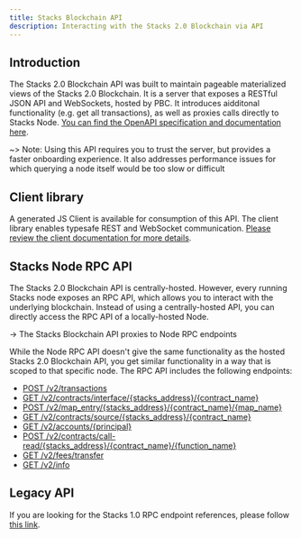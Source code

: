 ```yaml
---
title: Stacks Blockchain API
description: Interacting with the Stacks 2.0 Blockchain via API
---
```


## Introduction

The Stacks 2.0 Blockchain API was built to maintain pageable materialized views of the Stacks 2.0 Blockchain. It is a server that exposes a RESTful JSON API and WebSockets, hosted by PBC. It introduces aidditonal functionality (e.g. get all transactions), as well as proxies calls directly to Stacks Node. [You can find the OpenAPI specification and documentation here](https://blockstack.github.io/stacks-blockchain-api/).

~> Note: Using this API requires you to trust the server, but provides a faster onboarding experience. It also addresses performance issues for which querying a node itself would be too slow or difficult

## Client library

A generated JS Client is available for consumption of this API. The client library enables typesafe REST and WebSocket communication. [Please review the client documentation for more details](https://blockstack.github.io/stacks-blockchain-api/client/index.html).

## Stacks Node RPC API

The Stacks 2.0 Blockchain API is centrally-hosted. However, every running Stacks node exposes an RPC API, which allows you to interact with the underlying blockchain. Instead of using a centrally-hosted API, you can directly access the RPC API of a locally-hosted Node.

-> The Stacks Blockchain API proxies to Node RPC endpoints

While the Node RPC API doesn't give the same functionality as the hosted Stacks 2.0 Blockchain API, you get similar functionality in a way that is scoped to that specific node. The RPC API includes the following endpoints:

- [POST /v2/transactions](https://blockstack.github.io/stacks-blockchain-api/#operation/post_core_node_transactions)
- [GET /v2/contracts/interface/{stacks_address}/{contract_name}](https://blockstack.github.io/stacks-blockchain-api/#operation/get_contract_interface)
- [POST /v2/map_entry/{stacks_address}/{contract_name}/{map_name}](https://blockstack.github.io/stacks-blockchain-api/#operation/get_contract_data_map_entry)
- [GET /v2/contracts/source/{stacks_address}/{contract_name}](https://blockstack.github.io/stacks-blockchain-api/#operation/get_contract_source)
- [GET /v2/accounts/{principal}](https://blockstack.github.io/stacks-blockchain-api/#operation/get_account_info)
- [POST /v2/contracts/call-read/{stacks_address}/{contract_name}/{function_name}](https://blockstack.github.io/stacks-blockchain-api/#operation/call_read_only_function)
- [GET /v2/fees/transfer](https://blockstack.github.io/stacks-blockchain-api/#operation/get_fee_transfer)
- [GET /v2/info](https://blockstack.github.io/stacks-blockchain-api/#operation/get_core_api_info)

## Legacy API

If you are looking for the Stacks 1.0 RPC endpoint references, please follow [this link](https://core.blockstack.org/).
